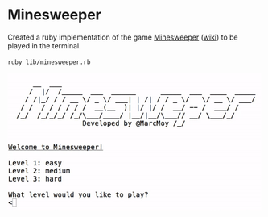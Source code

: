 # Minesweeper

Created a ruby implementation of the game [Minesweeper][play-minesweeper] ([wiki][minesweeper-wiki]) to be played in the terminal.

`ruby lib/minesweeper.rb`

[play-minesweeper]: http://minesweeperonline.com/#beginner
[minesweeper-wiki]: http://en.wikipedia.org/wiki/Minesweeper_(Windows)

![screen](./preview.gif)
